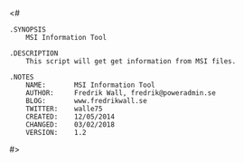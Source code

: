 <#
	
	
	.SYNOPSIS
		MSI Information Tool

	.DESCRIPTION
		This script will get get information from MSI files.

	.NOTES
		NAME:      	MSI Information Tool
		AUTHOR:    	Fredrik Wall, fredrik@poweradmin.se
		BLOG:		www.fredrikwall.se
		TWITTER:	walle75
		CREATED:	12/05/2014
		CHANGED:	03/02/2018
		VERSION:	1.2

#>
